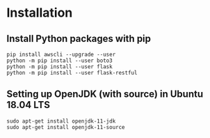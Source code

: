 # Installation

## Install Python packages with pip

```shell
pip install awscli --upgrade --user
python -m pip install --user boto3
python -m pip install --user flask
python -m pip install --user flask-restful

```

## Setting up OpenJDK (with source) in Ubuntu 18.04 LTS

```shell
sudo apt-get install openjdk-11-jdk
sudo apt-get install openjdk-11-source
```
